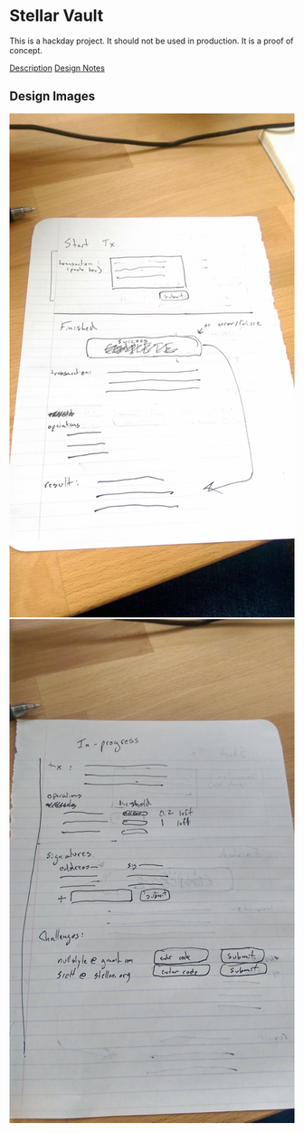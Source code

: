 # Stellar Vault

This is a hackday project.  It should not be used in production.  It is a proof of concept.

[Description](https://github.com/stellar/horizon/wiki/Jun-5%2C-2015#stellar-vault)
[Design Notes](https://github.com/stellar/horizon/wiki/Hackday---Stellar-Vault-Design-Notes)

## Design Images

![design1](./docs/images/design1.jpg)
![design2](./docs/images/design2.jpg)
